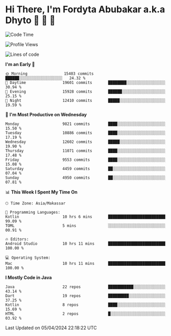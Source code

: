 # Hi There, I'm Fordyta Abubakar a.k.a Dhyto 👋 👋 👋 

<!--
**DhytoDev/dhytodev** is a ✨ _special_ ✨ repository because its `README.md` (this file) appears on your GitHub profile.

Here are some ideas to get you started:

- 🔭 I’m currently working on ...
- 🌱 I’m currently learning ...
- 👯 I’m looking to collaborate on ...
- 🤔 I’m looking for help with ...
- 💬 Ask me about ...
- 📫 How to reach me: ...
- 😄 Pronouns: ...
- ⚡ Fun fact: ...
-->

<!--START_SECTION:waka-->
![Code Time](http://img.shields.io/badge/Code%20Time-2%2C347%20hrs%2027%20mins-blue)

![Profile Views](http://img.shields.io/badge/Profile%20Views-0-blue)

![Lines of code](https://img.shields.io/badge/From%20Hello%20World%20I%27ve%20Written-7.9%20million%20lines%20of%20code-blue)

**I'm an Early 🐤** 

```text
🌞 Morning                15403 commits       ██████░░░░░░░░░░░░░░░░░░░   24.32 % 
🌆 Daytime                19601 commits       ████████░░░░░░░░░░░░░░░░░   30.94 % 
🌃 Evening                15928 commits       ██████░░░░░░░░░░░░░░░░░░░   25.15 % 
🌙 Night                  12410 commits       █████░░░░░░░░░░░░░░░░░░░░   19.59 % 
```
📅 **I'm Most Productive on Wednesday** 

```text
Monday                   9821 commits        ████░░░░░░░░░░░░░░░░░░░░░   15.50 % 
Tuesday                  10886 commits       ████░░░░░░░░░░░░░░░░░░░░░   17.19 % 
Wednesday                12602 commits       █████░░░░░░░░░░░░░░░░░░░░   19.90 % 
Thursday                 11071 commits       ████░░░░░░░░░░░░░░░░░░░░░   17.48 % 
Friday                   9553 commits        ████░░░░░░░░░░░░░░░░░░░░░   15.08 % 
Saturday                 4459 commits        ██░░░░░░░░░░░░░░░░░░░░░░░   07.04 % 
Sunday                   4950 commits        ██░░░░░░░░░░░░░░░░░░░░░░░   07.81 % 
```


📊 **This Week I Spent My Time On** 

```text
🕑︎ Time Zone: Asia/Makassar

💬 Programming Languages: 
Kotlin                   10 hrs 6 mins       █████████████████████████   99.09 % 
TOML                     5 mins              ░░░░░░░░░░░░░░░░░░░░░░░░░   00.91 % 

🔥 Editors: 
Android Studio           10 hrs 11 mins      █████████████████████████   100.00 % 

💻 Operating System: 
Mac                      10 hrs 11 mins      █████████████████████████   100.00 % 
```

**I Mostly Code in Java** 

```text
Java                     22 repos            ███████████░░░░░░░░░░░░░░   43.14 % 
Dart                     19 repos            █████████░░░░░░░░░░░░░░░░   37.25 % 
Kotlin                   8 repos             ████░░░░░░░░░░░░░░░░░░░░░   15.69 % 
HTML                     2 repos             █░░░░░░░░░░░░░░░░░░░░░░░░   03.92 % 
```




 Last Updated on 05/04/2024 22:18:22 UTC
<!--END_SECTION:waka-->
